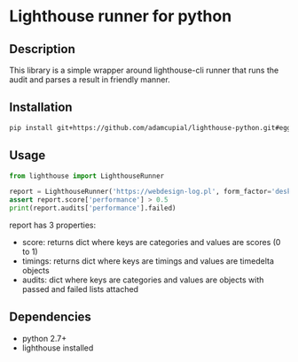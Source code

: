 # Lighthouse runner for python

## Description
This library is a simple wrapper around lighthouse-cli runner that runs the audit and parses a result in friendly manner.

## Installation
```bash
pip install git+https://github.com/adamcupial/lighthouse-python.git#egg=lighthouse
```

## Usage

```python
from lighthouse import LighthouseRunner

report = LighthouseRunner('https://webdesign-log.pl', form_factor='desktop', quiet=False).report
assert report.score['performance'] > 0.5
print(report.audits['performance'].failed)
```

report has 3 properties:

- score: returns dict where keys are categories and values are scores (0 to 1)
- timings: returns dict where keys are timings and values are timedelta objects
- audits: dict where keys are categories and values are objects with passed and failed lists attached

## Dependencies
 - python 2.7+
 - lighthouse installed
